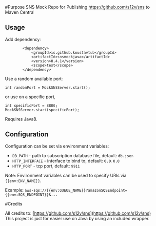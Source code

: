 #Purpose
SNS Mock Repo for Publishing https://github.com/s12v/sns to Maven Central

## Usage
Add dependency:
```
        <dependency>
            <groupId>io.github.koustavtub</groupId>
            <artifactId>snsmockjava</artifactId>
            <version>0.4.1</version>
            <scope>test</scope>
        </dependency>
```
Use a random available port:
```
int randomPort = MockSNSServer.start();
```
or use on a specific port,
```
int specificPort = 8800;
MockSNSServer.start(specificPort);

```

Requires Java8.

## Configuration

Configuration can be set via environment variables:
 - `DB_PATH` - path to subscription database file, default: `db.json`
 - `HTTP_INTERFACE` - interface to bind to, default: `0.0.0.0`
 - `HTTP_PORT` - tcp port, default: `9911`

Note: Environment variables can be used to specify URIs via `{{env:ENV_NAME}}`.

Example: `aws-sqs://{{env:QUEUE_NAME}}?amazonSQSEndpoint={{env:SQS_ENDPOINT}}&...`


#Credits

All credits to: [https://github.com/s12v/sns](https://github.com/s12v/sns)
This project is just for easier use on Java by using an included wrapper.